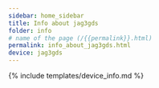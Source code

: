 ```yaml
---
sidebar: home_sidebar
title: Info about jag3gds
folder: info
# name of the page (/{{permalink}}.html)
permalink: info_about_jag3gds.html
device: jag3gds
---
```

{% include templates/device_info.md %}
